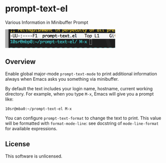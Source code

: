 prompt-text-el
================

Various Information in Minibuffer Prompt


![ss.png](ss.png)



Overview
--------

Enable global major-mode `prompt-text-mode` to print additional information
always when Emacs asks you something via minibuffer.

By default the text includes your login name, hostname, current working
directory.
For example, when you type `M-x`, Emacs will give you a prompt like:

    10sr@mba0:~/prompt-text-el M-x

You can configure `prompt-text-format` to change the text to print.
This value will be formatted with `format-mode-line`: see docstring of
`mode-line-format` for available expressions.


License
-------

This software is unlicensed.
